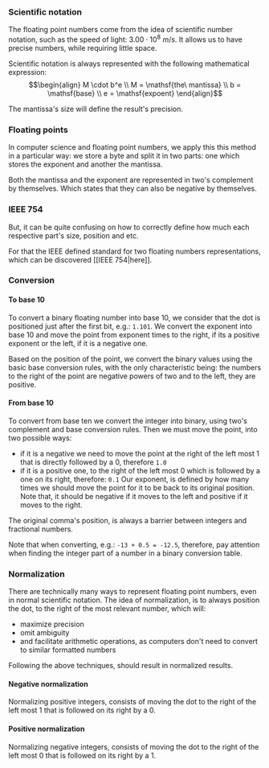 ### Scientific notation
The floating point numbers come from the idea of scientific number notation, such as the speed of light: $3.00 \cdot 10^8\ m/s$. 
It allows us to have precise numbers, while requiring little space.

Scientific notation is always represented with the following mathematical expression: 
$$\begin{align}
M \cdot b^e
\\ M = \mathsf{the\ mantissa}
\\ b = \mathsf{base}
\\ e = \mathsf{expoent}
\end{align}$$ 

The mantissa's size will define the result's precision. 

### Floating points
In computer science and floating point numbers, we apply this this method in a particular way:  we store a byte and split it in two parts: one which stores the exponent and another the mantissa. 

Both the mantissa and the exponent are represented in two's complement by themselves. Which states that they can also be negative by themselves.

### IEEE 754
But, it can be quite confusing on how to correctly define how much each respective part's size, position and etc.

For that the IEEE defined standard for two floating numbers representations, which can be discovered [[IEEE 754|here]].

### Conversion 
#### To base 10
To convert a binary floating number into base 10, we consider that the dot is positioned just after the first bit, e.g.: ``1.101``. We convert the exponent into base 10 and move the point from exponent times to the right, if its a positive exponent or the left, if it is a negative one. 

Based on the position of the point, we convert the binary values using the basic base conversion rules, with the only characteristic being: the numbers to the right of the point are negative powers of two and to the left, they are positive.

#### From base 10
To convert from base ten we convert the integer into binary, using two's complement and base conversion rules. Then we must move the point, into two possible ways:
- if it is a negative we need to move the point at the right of the left most 1 that is directly followed by a 0, therefore ``1.0`` 
- if it is a positive one, to the right of the left most 0 which is followed by a one on its right, therefore: ``0.1``
Our exponent, is defined by how many times we should move the point for it to be back to its original position. Note that, it should be negative if it moves to the left and positive if it moves to the right. 

The original comma's position, is always a barrier between integers and fractional numbers. 

Note that when converting, e.g.: ``-13 + 0.5 = -12.5``, therefore, pay attention when finding the integer part of a number in a binary conversion table.

### Normalization
There are technically many ways to represent floating point numbers, even in normal scientific notation. The idea of normalization, is to always position the dot, to the right of the most relevant number, which will:
- maximize precision
- omit ambiguity 
- and facilitate arithmetic operations, as computers don't need to convert to similar formatted numbers

Following the above techniques, should result in normalized results.

#### Negative normalization
Normalizing positive integers, consists of moving the dot to the right of the left most 1 that is followed on its right by a 0.

#### Positive normalization
Normalizing negative integers, consists of moving the dot to the right of the left most 0 that is followed on its right by a 1.